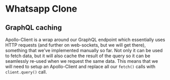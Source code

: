 # Whatsapp Clone

## GraphQL caching

Apollo-Client is a wrap around our GraphQL endpoint which essentially uses HTTP requests (and further on web-sockets, but we will get there), something that we've implemented manually so far. Not only it can be used to fetch data, but it will also cache the result of the query so it can be seamlessly re-used when we request the same data. This means that we will need to setup an Apollo-Client and replace all our `fetch()` calls with `client.query()` call.
